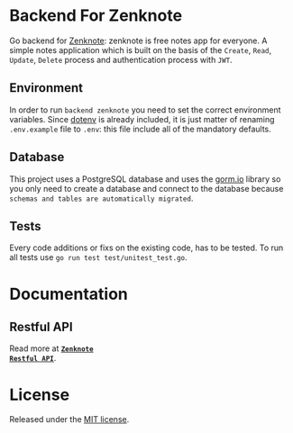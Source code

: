 # Backend For Zenknote

Go backend for [Zenknote](https://zenk-note.netlify.app/): zenknote is free notes app for everyone. A simple notes application which is built on the basis of the `Create`, `Read`, `Update`, `Delete` process and authentication process with `JWT`.


## Environment
In order to run `backend zenknote`  you need to set the correct environment variables. Since [dotenv](https://www.npmjs.com/package/dotenv) is already included, it is just matter of renaming `.env.example` file to `.env`: this file include all of the mandatory defaults.

## Database
This project uses a PostgreSQL database and uses the [gorm.io](https://gorm.io/) library so you only need to create a database and connect to the database because `schemas and tables are automatically migrated`.

## Tests
Every code additions or fixs on the existing code, has to be tested. To run all tests use `go run test test/unitest_test.go`.

# Documentation
## Restful API
Read more at <a href="https://app.swaggerhub.com/apis-docs/zenklot/zenk-note_restful_api/1.0"><code><b>Zenknote Restful API</b></code></a>.

# License
Released under the [MIT license](LICENSE).